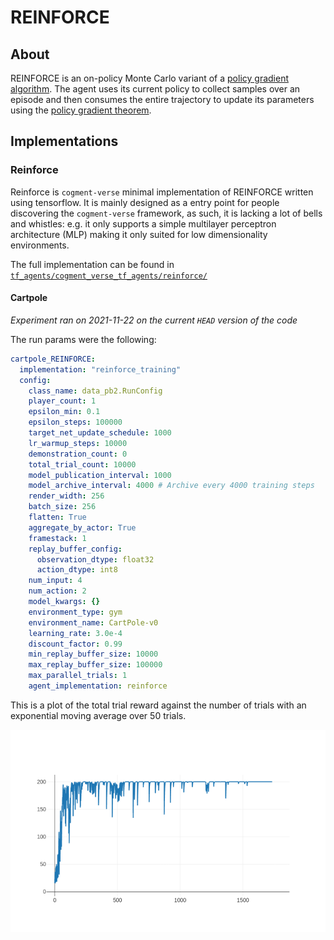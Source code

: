 # REINFORCE

## About

REINFORCE is an on-policy Monte Carlo variant of a [policy gradient algorithm](https://proceedings.neurips.cc/paper/1999/file/464d828b85b0bed98e80ade0a5c43b0f-Paper.pdf). The agent uses its current policy to collect samples over an episode and then consumes the entire trajectory to update its parameters using the [policy gradient theorem](https://lilianweng.github.io/lil-log/2018/04/08/policy-gradient-algorithms.html#policy-gradient-theorem).

## Implementations

### Reinforce

Reinforce is `cogment-verse` minimal implementation of REINFORCE written using tensorflow. It is mainly designed as a entry point for people discovering the `cogment-verse` framework, as such, it is lacking a lot of bells and whistles: e.g. it only supports a simple multilayer perceptron architecture (MLP) making it only suited for low dimensionality environments.

The full implementation can be found in [`tf_agents/cogment_verse_tf_agents/reinforce/`](/tf_agents/cogment_verse_tf_agents/reinforce/)

#### Cartpole

_Experiment ran on 2021-11-22 on the current `HEAD` version of the code_

The run params were the following:

```yaml
cartpole_REINFORCE:
  implementation: "reinforce_training"
  config:
    class_name: data_pb2.RunConfig
    player_count: 1
    epsilon_min: 0.1
    epsilon_steps: 100000
    target_net_update_schedule: 1000
    lr_warmup_steps: 10000
    demonstration_count: 0
    total_trial_count: 10000
    model_publication_interval: 1000
    model_archive_interval: 4000 # Archive every 4000 training steps
    render_width: 256
    batch_size: 256
    flatten: True
    aggregate_by_actor: True
    framestack: 1
    replay_buffer_config:
      observation_dtype: float32
      action_dtype: int8
    num_input: 4
    num_action: 2
    model_kwargs: {}
    environment_type: gym
    environment_name: CartPole-v0
    learning_rate: 3.0e-4
    discount_factor: 0.99
    min_replay_buffer_size: 10000
    max_replay_buffer_size: 100000
    max_parallel_trials: 1
    agent_implementation: reinforce
```

This is a plot of the total trial reward against the number of trials with an exponential moving average over 50 trials.

![Training total reward for the Reinforce implementation](./REINFORCE.png)
